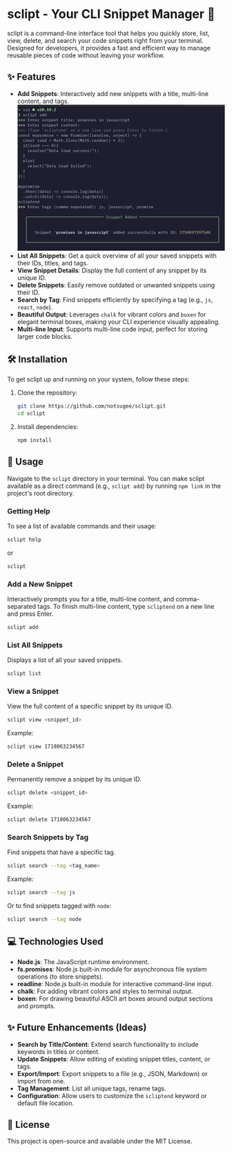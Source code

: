 # sclipt - Your CLI Snippet Manager 🚀

sclipt is a command-line interface tool that helps you quickly store, list, view, delete, and search your code snippets right from your terminal. Designed for developers, it provides a fast and efficient way to manage reusable pieces of code without leaving your workflow.

## ✨ Features
- **Add Snippets**: Interactively add new snippets with a title, multi-line content, and tags.
![sclipt add command](media/2.png)
- **List All Snippets**: Get a quick overview of all your saved snippets with their IDs, titles, and tags.
- **View Snippet Details**: Display the full content of any snippet by its unique ID.
- **Delete Snippets**: Easily remove outdated or unwanted snippets using their ID.
- **Search by Tag**: Find snippets efficiently by specifying a tag (e.g., `js`, `react`, `node`).
- **Beautiful Output**: Leverages `chalk` for vibrant colors and `boxen` for elegant terminal boxes, making your CLI experience visually appealing.
- **Multi-line Input**: Supports multi-line code input, perfect for storing larger code blocks.

## 🛠️ Installation
To get sclipt up and running on your system, follow these steps:

1. Clone the repository:
   ```bash
   git clone https://github.com/notsugee/sclipt.git
   cd sclipt
   ```

2. Install dependencies:
   ```bash
   npm install
   ```

## 🚀 Usage
Navigate to the `sclipt` directory in your terminal. You can make sclipt available as a direct command (e.g., `sclipt add`) by running `npm link` in the project's root directory.

### Getting Help
To see a list of available commands and their usage:
```bash
sclipt help
```
or
```bash
sclipt
```

### Add a New Snippet
Interactively prompts you for a title, multi-line content, and comma-separated tags. To finish multi-line content, type `scliptend` on a new line and press Enter.
```bash
sclipt add
```

### List All Snippets
Displays a list of all your saved snippets.
```bash
sclipt list
```

### View a Snippet
View the full content of a specific snippet by its unique ID.
```bash
sclipt view <snippet_id>
```
Example:
```bash
sclipt view 1718063234567
```

### Delete a Snippet
Permanently remove a snippet by its unique ID.
```bash
sclipt delete <snippet_id>
```
Example:
```bash
sclipt delete 1718063234567
```

### Search Snippets by Tag
Find snippets that have a specific tag.
```bash
sclipt search --tag <tag_name>
```
Example:
```bash
sclipt search --tag js
```
Or to find snippets tagged with `node`:
```bash
sclipt search --tag node
```

## 💻 Technologies Used
- **Node.js**: The JavaScript runtime environment.
- **fs.promises**: Node.js built-in module for asynchronous file system operations (to store snippets).
- **readline**: Node.js built-in module for interactive command-line input.
- **chalk**: For adding vibrant colors and styles to terminal output.
- **boxen**: For drawing beautiful ASCII art boxes around output sections and prompts.

## ✨ Future Enhancements (Ideas)
- **Search by Title/Content**: Extend search functionality to include keywords in titles or content.
- **Update Snippets**: Allow editing of existing snippet titles, content, or tags.
- **Export/Import**: Export snippets to a file (e.g., JSON, Markdown) or import from one.
- **Tag Management**: List all unique tags, rename tags.
- **Configuration**: Allow users to customize the `scliptend` keyword or default file location.

## 📄 License
This project is open-source and available under the MIT License.
